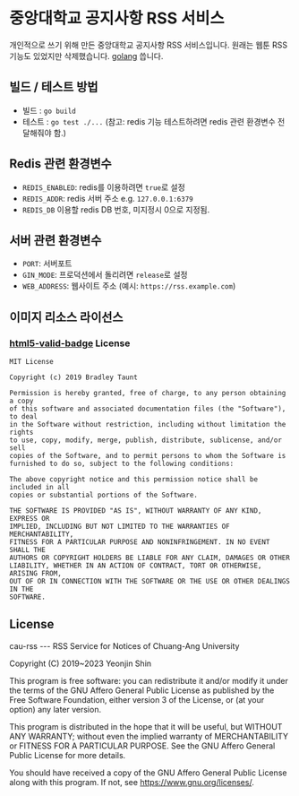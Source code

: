 # 중앙대학교 공지사항 RSS 서비스
개인적으로 쓰기 위해 만든 중앙대학교 공지사항 RSS 서비스입니다. 원래는 웹툰 RSS 기능도 있었지만 삭제했습니다. [golang](https://go.dev) 씁니다.

## 빌드 / 테스트 방법
 - 빌드 : `go build`
 - 테스트 : `go test ./...` (참고: redis 기능 테스트하려면 redis 관련 환경변수 전달해줘야 함.)

## Redis 관련 환경변수
 - `REDIS_ENABLED`: redis를 이용하려면 `true`로 설정
 - `REDIS_ADDR`: redis 서버 주소 e.g. `127.0.0.1:6379`
 - `REDIS_DB` 이용할 redis DB 번호, 미지정시 0으로 지정됨.

## 서버 관련 환경변수
 - `PORT`: 서버포트
 - `GIN_MODE`: 프로덕션에서 돌리려면 `release`로 설정
 - `WEB_ADDRESS`: 웹사이트 주소 (예시: `https://rss.example.com`)

## 이미지 리소스 라이선스
### [html5-valid-badge](https://github.com/bradleytaunt/html5-valid-badge) License
```
MIT License

Copyright (c) 2019 Bradley Taunt

Permission is hereby granted, free of charge, to any person obtaining a copy
of this software and associated documentation files (the "Software"), to deal
in the Software without restriction, including without limitation the rights
to use, copy, modify, merge, publish, distribute, sublicense, and/or sell
copies of the Software, and to permit persons to whom the Software is
furnished to do so, subject to the following conditions:

The above copyright notice and this permission notice shall be included in all
copies or substantial portions of the Software.

THE SOFTWARE IS PROVIDED "AS IS", WITHOUT WARRANTY OF ANY KIND, EXPRESS OR
IMPLIED, INCLUDING BUT NOT LIMITED TO THE WARRANTIES OF MERCHANTABILITY,
FITNESS FOR A PARTICULAR PURPOSE AND NONINFRINGEMENT. IN NO EVENT SHALL THE
AUTHORS OR COPYRIGHT HOLDERS BE LIABLE FOR ANY CLAIM, DAMAGES OR OTHER
LIABILITY, WHETHER IN AN ACTION OF CONTRACT, TORT OR OTHERWISE, ARISING FROM,
OUT OF OR IN CONNECTION WITH THE SOFTWARE OR THE USE OR OTHER DEALINGS IN THE
SOFTWARE.
```

## License
cau-rss --- RSS Service for Notices of Chuang-Ang University

Copyright (C) 2019~2023 Yeonjin Shin

This program is free software: you can redistribute it and/or modify
it under the terms of the GNU Affero General Public License as published by
the Free Software Foundation, either version 3 of the License, or
(at your option) any later version.

This program is distributed in the hope that it will be useful,
but WITHOUT ANY WARRANTY; without even the implied warranty of
MERCHANTABILITY or FITNESS FOR A PARTICULAR PURPOSE.  See the
GNU Affero General Public License for more details.

You should have received a copy of the GNU Affero General Public License
along with this program.  If not, see <https://www.gnu.org/licenses/>.